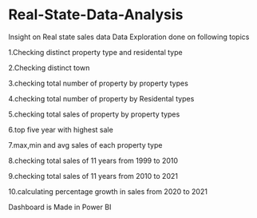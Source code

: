 # Real-State-Data-Analysis  
Insight on Real state sales data
Data Exploration done on following topics

1.Checking distinct property type and residental type

2.Checking distinct town

3.checking total number of property by property types

4.checking total number of property by Residental types

5.checking total sales of property by property types

6.top five year with highest sale

7.max,min and avg sales of each property type 

8.checking total sales of 11 years from 1999 to 2010 

9.checking total sales of 11 years from 2010 to 2021

10.calculating percentage growth in sales from 2020 to 2021

Dashboard is Made in Power BI
